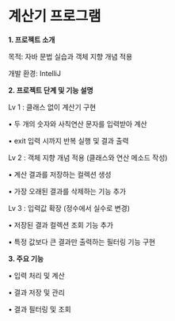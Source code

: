 # 계산기 프로그램

**1. 프로젝트 소개**

목적: 자바 문법 실습과 객체 지향 개념 적용

개발 환경: IntelliJ
<br />

**2. 프로젝트 단계 및 기능 설명**

Lv 1 : 클래스 없이 계산기 구현

• 두 개의 숫자와 사칙연산 문자를 입력받아 계산

• exit 입력 시까지 반복 실행 및 결과 출력

Lv 2 : 객체 지향 개념 적용 (클래스와 연산 메소드 작성)

• 계산 결과를 저장하는 컬렉션 생성

• 가장 오래된 결과를 삭제하는 기능 추가

Lv 3 : 입력값 확장 (정수에서 실수로 변경)

• 저장된 결과 컬렉션 조회 기능 추가

• 특정 값보다 큰 결과만 출력하는 필터링 기능 구현
<br />

**3. 주요 기능**

• 입력 처리 및 계산

• 결과 저장 및 관리

• 결과 필터링 및 조회
